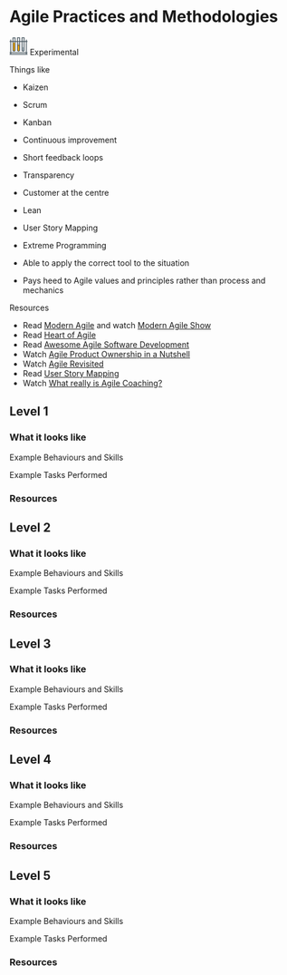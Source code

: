 # Agile Practices and Methodologies
![Experimental](../Images/test-lab-tubes.png)  Experimental

Things like
- Kaizen
- Scrum
- Kanban
- Continuous improvement
- Short feedback loops
- Transparency
- Customer at the centre
- Lean
- User Story Mapping
- Extreme Programming
- Able to apply the correct tool to the situation

- Pays heed to Agile values and principles rather than process and mechanics

Resources
- Read [Modern Agile](http://modernagile.org/) and watch [Modern Agile Show](https://www.youtube.com/channel/UCMwCSEyUk59V8IQADpdn5PA/feed)
- Read [Heart of Agile](http://heartofagile.com/)
- Read [Awesome Agile Software Development](https://github.com/lorabv/awesome-agile-software-development)
- Watch [Agile Product Ownership in a Nutshell](https://youtu.be/502ILHjX9EE)
- Watch [Agile Revisited](https://www.youtube.com/watch?v=pcLbkmvqfiY)
- Read [User Story Mapping](https://jpattonassociates.com/user-story-mapping/)
- Watch [What really is Agile Coaching?](https://www.youtube.com/watch?v=J5zbl24vVuI)

## Level 1

### What it looks like

Example Behaviours and Skills

Example Tasks Performed

### Resources

## Level 2

### What it looks like

Example Behaviours and Skills

Example Tasks Performed

### Resources

## Level 3

### What it looks like

Example Behaviours and Skills

Example Tasks Performed

### Resources

## Level 4

### What it looks like

Example Behaviours and Skills

Example Tasks Performed

### Resources

## Level 5

### What it looks like

Example Behaviours and Skills

Example Tasks Performed

### Resources